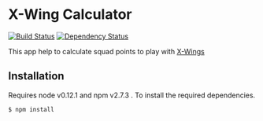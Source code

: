 # X-Wing Calculator 
[![Build Status](https://travis-ci.org/fbentz/x-wing.svg?branch=master)](https://travis-ci.org/fbentz/x-wing) [![Dependency Status](https://www.versioneye.com/user/projects/55166e17951ef0247d000130/badge.svg?style=flat)](https://www.versioneye.com/user/projects/55166e17951ef0247d000130)

This app help to calculate squad points to play with [X-Wings](https://www.fantasyflightgames.com/en/products/x-wing/)

## Installation

Requires node v0.12.1 and npm v2.7.3 . To install the required dependencies.

``
$ npm install
``
    
